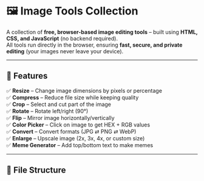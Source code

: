 # 🖼️ Image Tools Collection

A collection of **free, browser-based image editing tools** – built using **HTML, CSS, and JavaScript** (no backend required).  
All tools run directly in the browser, ensuring **fast, secure, and private editing** (your images never leave your device).  

---

## 🚀 Features

✅ **Resize** – Change image dimensions by pixels or percentage  
✅ **Compress** – Reduce file size while keeping quality  
✅ **Crop** – Select and cut part of the image  
✅ **Rotate** – Rotate left/right (90°)  
✅ **Flip** – Mirror image horizontally/vertically  
✅ **Color Picker** – Click on image to get HEX + RGB values  
✅ **Convert** – Convert formats (JPG ⇄ PNG ⇄ WebP)  
✅ **Enlarge** – Upscale image (2x, 3x, 4x, or custom size)  
✅ **Meme Generator** – Add top/bottom text to make memes  

---

## 📂 File Structure

